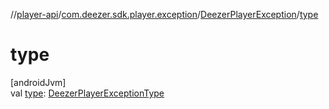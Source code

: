 //[player-api](../../../index.md)/[com.deezer.sdk.player.exception](../index.md)/[DeezerPlayerException](index.md)/[type](type.md)

# type

[androidJvm]\
val [type](type.md): [DeezerPlayerExceptionType](../-deezer-player-exception-type/index.md)

